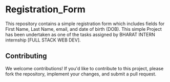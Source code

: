 # Registration_Form

This repository contains a simple registration form which includes fields for First Name, Last Name, email, and date of birth (DOB). This simple Project has been undertaken as one of the tasks assigned by BHARAT INTERN internship [FULL STACK WEB DEV].

## Contributing 

We welcome contributions! 
If you'd like to contribute to this project, please fork the repository, implement your changes, and submit a pull request.
